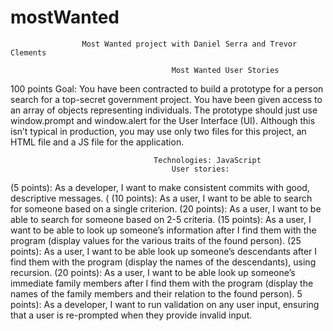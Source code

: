 # mostWanted
					Most Wanted project with Daniel Serra and Trevor Clements

										Most Wanted User Stories
100 points
Goal: You have been contracted to build a prototype for a person search for a top-secret government 
	project. You have been given access to an array of objects representing individuals. The prototype should just
	use window.prompt and window.alert for the User Interface (UI). Although this isn’t typical in production, you may 
	use only two files for this project, an HTML file and a JS file for the application.

									Technologies: JavaScript
										User stories:
(5 points): As a developer, I want to make consistent commits with good, descriptive messages.
(
(10 points): As a user, I want to be able to search for someone based on a single criterion.
(20 points): As a user, I want to be able to search for someone based on 2-5 criteria.
(15 points): As a user, I want to be able to look up someone’s information after I find them 
	with the program (display values for the various traits of the found person).
(25 points): As a user, I want to be able look up someone’s descendants after I find them with 
	the program (display the names of the descendants), using recursion.
(20 points): As a user, I want to be able look up someone’s immediate family members after I 
	find them with the program (display the names of the family members and their relation to the found person).
5 points): As a developer, I want to run validation on any user input, ensuring that a user 
	is re-prompted when they provide invalid input.





